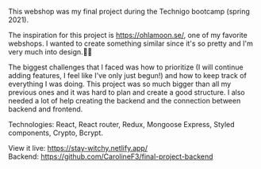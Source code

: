 This webshop was my final project during the Technigo bootcamp (spring 2021).</br>

The inspiration for this project is https://ohlamoon.se/, one of my favorite webshops. I wanted to create something similar since it's so pretty and I'm very much into design.🧙‍♀️</br>

The biggest challenges that I faced was how to prioritize (I will continue adding features, I feel like I've only just begun!) and how to keep track of everything I was doing. This project was so much bigger than all my previous ones and it was hard to plan and create a good structure. I also needed a lot of help creating the backend and the connection between backend and frontend.</br>

Technologies: React, React router, Redux, Mongoose Express, Styled components, Crypto, Bcrypt.</br>

View it live: https://stay-witchy.netlify.app/</br>
Backend: https://github.com/CarolineF3/final-project-backend
